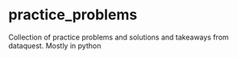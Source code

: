# practice_problems
Collection of practice problems and solutions and takeaways from dataquest. Mostly in python
